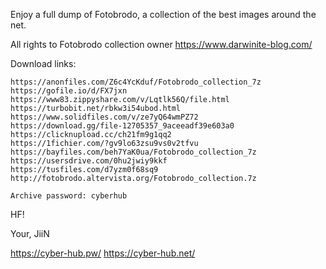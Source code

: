 Enjoy a full dump of Fotobrodo, a collection of the best images around the net.

All rights to Fotobrodo collection owner https://www.darwinite-blog.com/

Download links:

```
https://anonfiles.com/Z6c4YcKduf/Fotobrodo_collection_7z
https://gofile.io/d/FX7jxn
https://www83.zippyshare.com/v/Lqtlk56Q/file.html
https://turbobit.net/rbkw3i54ubod.html
https://www.solidfiles.com/v/ze7yQ64wmPZ72
https://download.gg/file-12705357_9aceeadf39e603a0
https://clicknupload.cc/ch21fm9g1qq2
https://1fichier.com/?gv9lo63zsu9vs0v2tfvu
https://bayfiles.com/beh7YaK0ua/Fotobrodo_collection_7z
https://usersdrive.com/0hu2jwiy9kkf
https://tusfiles.com/d7yzm0f68sq9
http://fotobrodo.altervista.org/Fotobrodo_collection.7z

Archive password: cyberhub
```

HF!

Your, JiiN

https://cyber-hub.pw/
https://cyber-hub.net/

